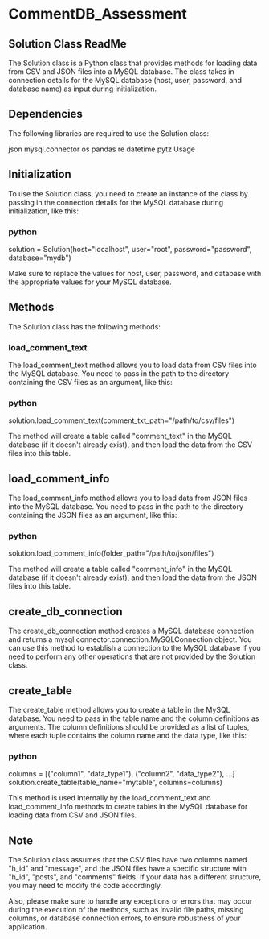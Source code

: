 # CommentDB_Assessment

## Solution Class ReadMe

The Solution class is a Python class that provides methods for loading data from CSV and JSON files into a MySQL database. The class takes in connection details for the MySQL database (host, user, password, and database name) as input during initialization.

## Dependencies
The following libraries are required to use the Solution class:

json
mysql.connector
os
pandas
re
datetime
pytz
Usage

## Initialization
To use the Solution class, you need to create an instance of the class by passing in the connection details for the MySQL database during initialization, like this:

### python
solution = Solution(host="localhost", user="root", password="password", database="mydb")

Make sure to replace the values for host, user, password, and database with the appropriate values for your MySQL database.

## Methods
The Solution class has the following methods:

### load_comment_text
The load_comment_text method allows you to load data from CSV files into the MySQL database. You need to pass in the path to the directory containing the CSV files as an argument, like this:

### python
solution.load_comment_text(comment_txt_path="/path/to/csv/files")

The method will create a table called "comment_text" in the MySQL database (if it doesn't already exist), and then load the data from the CSV files into this table.

## load_comment_info
The load_comment_info method allows you to load data from JSON files into the MySQL database. You need to pass in the path to the directory containing the JSON files as an argument, like this:

### python
solution.load_comment_info(folder_path="/path/to/json/files")

The method will create a table called "comment_info" in the MySQL database (if it doesn't already exist), and then load the data from the JSON files into this table.

## create_db_connection
The create_db_connection method creates a MySQL database connection and returns a mysql.connector.connection.MySQLConnection object. You can use this method to establish a connection to the MySQL database if you need to perform any other operations that are not provided by the Solution class.

## create_table
The create_table method allows you to create a table in the MySQL database. You need to pass in the table name and the column definitions as arguments. The column definitions should be provided as a list of tuples, where each tuple contains the column name and the data type, like this:

### python
columns = [("column1", "data_type1"), ("column2", "data_type2"), ...]
solution.create_table(table_name="mytable", columns=columns)

This method is used internally by the load_comment_text and load_comment_info methods to create tables in the MySQL database for loading data from CSV and JSON files.

## Note
The Solution class assumes that the CSV files have two columns named "h_id" and "message", and the JSON files have a specific structure with "h_id", "posts", and "comments" fields. If your data has a different structure, you may need to modify the code accordingly.

Also, please make sure to handle any exceptions or errors that may occur during the execution of the methods, such as invalid file paths, missing columns, or database connection errors, to ensure robustness of your application.
